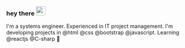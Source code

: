 ### hey there <img src="https://media.giphy.com/media/hvRJCLFzcasrR4ia7z/giphy.gif" width="25px">

I'm a systems engineer. Experienced in IT project management. I'm developing projects in @html @css @bootstrap @javascript. Learning @reactjs @C-sharp 👩
